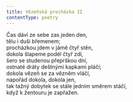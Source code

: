 ```yaml
---
title: Vězeňská procházka II
contentType: poetry
---
```


<section>

Čas dáví ze sebe zas jeden den,  
tělu i duši břemenem;  
procházkou jdem v jámě čtyř stěn,  
dokola šlapeme podél čtyř zdí,  
šero se studenou přeprškou dní,  
ostnaté dráty deštnými kapkami pláčí;  
dokola vězeň se za vězněm vláčí,  
napořád dokola, dokola jen,  
tak tažný dobytek se stále jedním směrem stáčí,  
když k žentouru je zapřažen.

</section>
